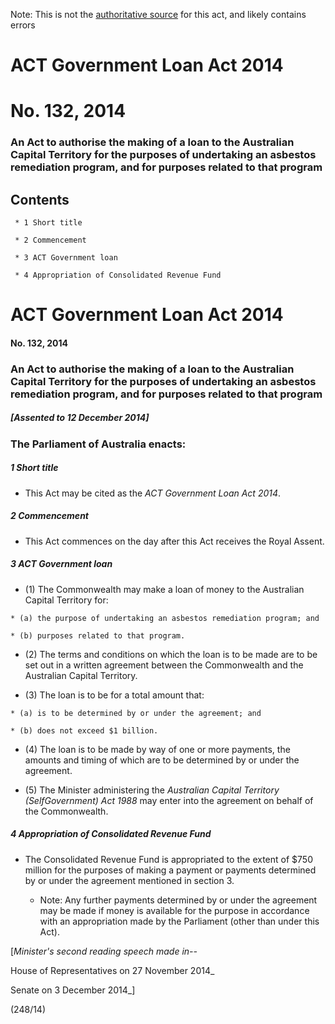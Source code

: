 Note: This is not the [authoritative source](https://www.comlaw.gov.au/Details/C2014A00132) for this act, and likely contains errors

# ACT Government Loan Act 2014

# No. 132, 2014

### An Act to authorise the making of a loan to the Australian Capital Territory for the purposes of undertaking an asbestos remediation program, and for purposes related to that program

## Contents

     * 1 Short title 

     * 2 Commencement 

     * 3 ACT Government loan 

     * 4 Appropriation of Consolidated Revenue Fund 

# ACT Government Loan Act 2014

#### No. 132, 2014

### An Act to authorise the making of a loan to the Australian Capital Territory for the purposes of undertaking an asbestos remediation program, and for purposes related to that program

##### [Assented to 12 December 2014]

### The Parliament of Australia enacts: 

##### 1  Short title

   * This Act may be cited as the _ACT Government Loan Act 2014_.

##### 2  Commencement

   * This Act commences on the day after this Act receives the Royal Assent.

##### 3  ACT Government loan

   * (1) The Commonwealth may make a loan of money to the Australian Capital Territory for:

    * (a) the purpose of undertaking an asbestos remediation program; and

    * (b) purposes related to that program.

   * (2) The terms and conditions on which the loan is to be made are to be set out in a written agreement between the Commonwealth and the Australian Capital Territory.

   * (3) The loan is to be for a total amount that:

    * (a) is to be determined by or under the agreement; and

    * (b) does not exceed $1 billion.

   * (4) The loan is to be made by way of one or more payments, the amounts and timing of which are to be determined by or under the agreement.

   * (5) The Minister administering the _Australian Capital Territory (SelfGovernment) Act 1988_ may enter into the agreement on behalf of the Commonwealth.

##### 4  Appropriation of Consolidated Revenue Fund

   * The Consolidated Revenue Fund is appropriated to the extent of $750 million for the purposes of making a payment or payments determined by or under the agreement mentioned in section 3.

     * Note: Any further payments determined by or under the agreement may be made if money is available for the purpose in accordance with an appropriation made by the Parliament (other than under this Act).

[_Minister's second reading speech made in--_

House of Representatives on 27 November 2014_

Senate on 3 December 2014_]

(248/14)

